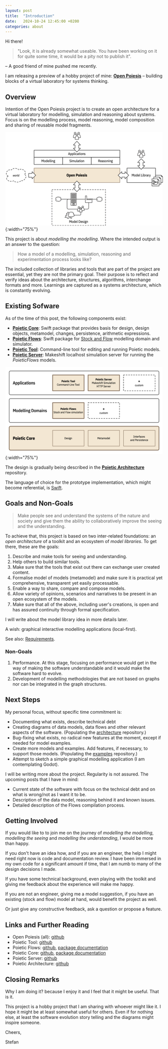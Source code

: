 ```yaml
---
layout: post
title:  "Introduction"
date:   2024-10-24 12:45:00 +0200
categories: about
---
```



Hi there!

> "Look, it is already somewhat useable. You have been working on it for quite
some time, it would be a pity not to publish it".

– A good friend of mine pushed me recently.

I am releasing a preview of a hobby project of mine: **[Open Poiesis](https://github.com/openpoiesis/)** – building
blocks of a virtual laboratory for systems thinking.


## Overview

Intention of the Open Poiesis project is to create an open architecture for
a virtual laboratory for modelling, simulation and reasoning about systems.
Focus is on the modelling process, model reasoning, model composition and
sharing of reusable model fragments.

![Overview](/images/introduction-overview.png){:width="75%"}


This project is about _modelling the modelling_. Where the intended output is
an answer to the question:

> How a model of a modelling, simulation, reasoning and experimentation
process looks like?

The included collection of libraries and tools that are part of the project
are essential, yet they are not the primary goal. Their purpose is to reflect
and verify ideas about the architecture, structures, algorithms, interchange
formats and more. Learnings are captured as a systems architecture, which
is constantly evolving.

## Existing Sofware

As of the time of this post, the following components exist:

- [**Poietic Core**](https://github.com/OpenPoiesis/poietic-core):
  Swift package that provides basis for design,
  design objects, metamodel, changes, persistence, arithmetic
  expressions.
- [**Poietic Flows**](https://github.com/OpenPoiesis/poietic-flows):
  Swift package for [Stock and Flow](https://en.wikipedia.org/wiki/Stock_and_flow)
  modelling domain and simulator.
- [**Poietic Tool**](https://github.com/OpenPoiesis/poietic-tool):
  Command-line tool for editing and running Poietic models.
- [**Poietic Server**](https://github.com/OpenPoiesis/poietic-server):
  Makeshift localhost simulation server for running the _PoieticFlows_ models.

![Open Poiesis First Overview](/images/introduction-project-modules.png){:width="75%"}

The design is gradually being described in the 
[**Poietic Architecture**](https://github.com/OpenPoiesis/poietic-architecture)
repository.


The language of choice for the prototype implementation,
which might become referential, is [Swift](https://www.swift.org).


## Goals and Non-Goals

> Make people see and understand the systems of the nature and society and give
them the ability to collaboratively improve the seeing and the understanding.

To achieve that, this project is based on two inter-related foundations:
an _open architecture_ of a toolkit and an ecosystem of _model libraries_. To get
there, these are the goals:

1. Describe and make tools for seeing and understanding.
2. Help others to build similar tools.
3. Make sure that the tools that exist out there can exchange user created
   content.
4. Formalise model of models (metamodel) and make sure it is practical yet
   comprehensive, transparent yet easily processable.
5. Enable a way to share, compare and compose models.
6. Allow variety of opinions, scenarios and narratives to be present
   in an open ecosystem of the models.
7. Make sure that all of the above, including user's creations, is open and
   has assured continuity through formal specification.

I will write about the model library idea in more details later.

A wish: graphical interactive modelling applications (local-first).

See also: [Requirements](https://github.com/OpenPoiesis/poietic-architecture/blob/main/Drafts/Requirements.md).


### Non-Goals

1. Performance. At this stage, focusing on performance would get in
   the way of making the software understandable and it would make the
   software hard to evolve.
2. Development of modelling methodologies that are not based on graphs nor
   can be integrated in the graph structures.


## Next Steps

My personal focus, without specific time commitment is:

- Documenting what exists, describe technical debt
- Creating diagrams of data models, data flows and other relevant aspects
  of the software. (Populating the [architecture](https://github.com/OpenPoiesis/poietic-architecture) repository.)
- Bug-fixing what exists, no radical new features at the moment, except
  if needed for model examples.
- Create more models and examples. Add features, if necessary, to support
  those models. (Populating the [examples](https://github.com/OpenPoiesis/poietic-examples) repository.)
- Attempt to sketch a simple graphical modelling application (I am contemplating
  Godot).

I will be writing more about the project. Regularity is not assured. The 
upcoming posts that I have in mind:

- Current state of the software with focus on the technical debt and on
  what is wrong/not as I want it to be.
- Description of the data model, reasoning behind it and known issues.
- Detailed description of the Flows compilation process.


## Getting Involved

If you would like to to join me on the journey of _modelling the modelling_, 
_modelling the seeing_ and _modelling the understanding_, I would be more than
happy.

If you don't have an idea how, and if you are an engineer, the help I might need
right now is code and documentation review. I have been immersed in my own code
for a significant amount if time, that I am numb to many of the design decisions
I made.

If you have some technical background, even playing with the toolkit and
giving me feedback about the experience will make me happy.

If you are not an engineer, giving me a model suggestion, if you have an existing
(stock and flow) model at hand, would benefit the project as well.

Or just give any constructive feedback, ask a question or propose a feature.

  
## Links and Further Reading

- Open Poiesis (all): [github](https://github.com/openpoiesis/)
- Poietic Tool: [github](https://github.com/OpenPoiesis/poietic-tool)
- Poietic Flows: [github](https://github.com/OpenPoiesis/poietic-flows), [package documentation](https://openpoiesis.github.io/poietic-flows/documentation/poieticflows/)
- Poietic Core: [github](https://github.com/OpenPoiesis/poietic-core), [package documentation](https://openpoiesis.github.io/poietic-core/documentation/poieticcore/)
- Poietic Server: [github](https://github.com/OpenPoiesis/poietic-servera)
- Poietic Architecture: [github](https://github.com/OpenPoiesis/poietic-architecture)


## Closing Remarks

Why I am doing it? because I enjoy it and I feel that it might be useful.
That is it.

This project is a hobby project that I am sharing with whoever might like it.
I hope it might be at least somewhat useful for others. Even if for nothing
else, at least the software evolution story telling and the diagrams might
inspire someone.

Cheers,

Stefan
